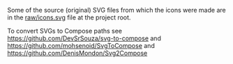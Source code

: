 Some of the source (original) SVG files from which the icons were made
are in the [raw/icons.svg](../../../../../../../raw/icons.svg) file at the project root.

To convert SVGs to Compose paths
see https://github.com/DevSrSouza/svg-to-compose
and https://github.com/mohsenoid/SvgToCompose
and https://github.com/DenisMondon/Svg2Compose
